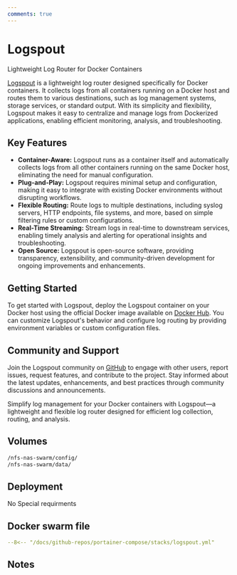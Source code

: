 ```yaml
---
comments: true
---
```


# Logspout

Lightweight Log Router for Docker Containers

[Logspout](https://github.com/gliderlabs/logspout) is a lightweight log router designed specifically for Docker containers. It collects logs from all containers running on a Docker host and routes them to various destinations, such as log management systems, storage services, or standard output. With its simplicity and flexibility, Logspout makes it easy to centralize and manage logs from Dockerized applications, enabling efficient monitoring, analysis, and troubleshooting.

## Key Features

- **Container-Aware:** Logspout runs as a container itself and automatically collects logs from all other containers running on the same Docker host, eliminating the need for manual configuration.
- **Plug-and-Play:** Logspout requires minimal setup and configuration, making it easy to integrate with existing Docker environments without disrupting workflows.
- **Flexible Routing:** Route logs to multiple destinations, including syslog servers, HTTP endpoints, file systems, and more, based on simple filtering rules or custom configurations.
- **Real-Time Streaming:** Stream logs in real-time to downstream services, enabling timely analysis and alerting for operational insights and troubleshooting.
- **Open Source:** Logspout is open-source software, providing transparency, extensibility, and community-driven development for ongoing improvements and enhancements.

## Getting Started

To get started with Logspout, deploy the Logspout container on your Docker host using the official Docker image available on [Docker Hub](https://hub.docker.com/r/gliderlabs/logspout). You can customize Logspout's behavior and configure log routing by providing environment variables or custom configuration files.

## Community and Support

Join the Logspout community on [GitHub](https://github.com/gliderlabs/logspout) to engage with other users, report issues, request features, and contribute to the project. Stay informed about the latest updates, enhancements, and best practices through community discussions and announcements.

Simplify log management for your Docker containers with Logspout—a lightweight and flexible log router designed for efficient log collection, routing, and analysis.


## Volumes

```bash
/nfs-nas-swarm/config/
/nfs-nas-swarm/data/
```

## Deployment
No Special requirments

## Docker swarm file
``` yaml linenums="1" 
--8<-- "/docs/github-repos/portainer-compose/stacks/logspout.yml"
```

## Notes

